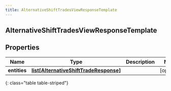 ```yaml
---
title: AlternativeShiftTradesViewResponseTemplate
---
```

## AlternativeShiftTradesViewResponseTemplate

## Properties

|Name | Type | Description | Notes|
|------------ | ------------- | ------------- | -------------|
| **entities** | [**list[AlternativeShiftTradeResponse]**](AlternativeShiftTradeResponse.html) |  | [optional] |
{: class="table table-striped"}


